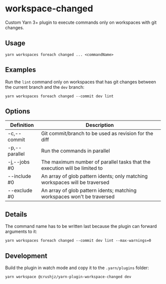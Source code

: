 # workspace-changed

Custom Yarn 3+ plugin to execute commands only on workspaces with git changes.

## Usage

```
yarn workspaces foreach changed ... <commandName>
```

## Examples

Run the `lint` command only on workspaces that has git changes between the current branch and the `dev` branch:

```
yarn workspaces foreach changed --commit dev lint
```

## Options

| Definition    | Description                                                                 |
| ------------- | --------------------------------------------------------------------------- |
| -c,--commit   | Git commit/branch to be used as revision for the diff                       |
| -p,--parallel | Run the commands in parallel                                                |
| -j,--jobs #0  | The maximum number of parallel tasks that the execution will be limited to  |
| --include #0  | An array of glob pattern idents; only matching workspaces will be traversed |
| --exclude #0  | An array of glob pattern idents; matching workspaces won't be traversed     |

## Details

The command name has to be written last because the plugin can forward arguments to it:

```
yarn workspaces foreach changed --commit dev lint --max-warnings=0
```

## Development

Build the plugin in watch mode and copy it to the `.yarn/plugins` folder:

```
yarn workspace @crushjz/yarn-plugin-workspace-changed dev
```
